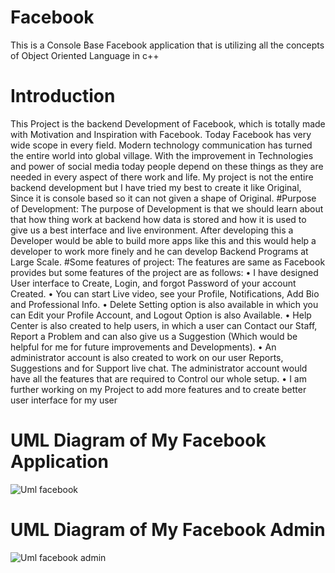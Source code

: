 # Facebook
This is a Console Base Facebook application that is utilizing all the concepts of Object Oriented Language in c++
# Introduction
This Project is the backend Development of Facebook, which is totally made with Motivation
and Inspiration with Facebook. Today Facebook has very wide scope in every field. Modern
technology communication has turned the entire world into global village. With the
improvement in Technologies and power of social media today people depend on these
things as they are needed in every aspect of there work and life. My project is not the entire
backend development but I have tried my best to create it like Original, Since it is console
based so it can not given a shape of Original.
#Purpose of Development:
The purpose of Development is that we should learn about that how thing work at backend
how data is stored and how it is used to give us a best interface and live environment. After
developing this a Developer would be able to build more apps like this and this would help a
developer to work more finely and he can develop Backend Programs at Large Scale. 
#Some features of project:
 The features are same as Facebook provides but some features of the project are as
follows:
• I have designed User interface to Create, Login, and forgot Password of your
account Created.
• You can start Live video, see your Profile, Notifications, Add Bio and Professional
Info.
• Delete Setting option is also available in which you can Edit your Profile Account,
 and Logout Option is also Available.
• Help Center is also created to help users, in which a user can Contact our Staff,
Report a Problem and can also give us a Suggestion (Which would be helpful for me
for future improvements and Developments).
• An administrator account is also created to work on our user Reports, Suggestions
and for Support live chat. The administrator account would have all the features
that are required to Control our whole setup.
• I am further working on my Project to add more features and to create better user
interface for my user
# UML Diagram of My Facebook Application
![Uml facebook](https://github.com/AhmedBilalSSG/Facebook/assets/110194946/ad47d5f7-516a-48c9-943b-d86cc6e5003b)
# UML Diagram of My Facebook Admin
![Uml facebook admin](https://github.com/AhmedBilalSSG/Facebook/assets/110194946/e61881d6-4d5c-4e78-b62c-b817ee0e43b0)
